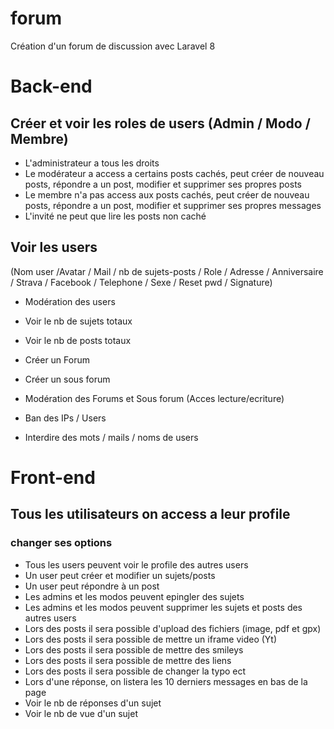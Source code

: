 # forum
Création d'un forum de discussion avec Laravel 8

# Back-end

## Créer et voir les roles de users (Admin / Modo / Membre)

 - L'administrateur a tous les droits
 - Le modérateur a access a certains posts cachés, peut créer de nouveau posts, répondre a un post, modifier et supprimer ses propres posts
 - Le membre n'a pas access aux posts cachés, peut créer de nouveau posts, répondre a un post, modifier et supprimer ses propres messages
 - L'invité ne peut que lire les posts non caché

## Voir les users 

(Nom user /Avatar / Mail / nb de sujets-posts / Role / Adresse / Anniversaire / Strava / Facebook / Telephone / Sexe / Reset  pwd / Signature)

 - Modération des users

 - Voir le nb de sujets totaux

 - Voir le nb de posts totaux

 - Créer un Forum
 - Créer un sous forum

 - Modération des Forums et Sous forum (Acces lecture/ecriture)

 - Ban des IPs / Users
 - Interdire des mots / mails / noms de users
 

# Front-end

## Tous les utilisateurs on access a leur profile
### changer ses options

 - Tous les users peuvent voir le profile des autres users
 - Un user peut créer et modifier un sujets/posts
 - Un user peut répondre à un post
 - Les admins et les modos peuvent epingler des sujets
 - Les admins et les modos peuvent supprimer les sujets et posts des autres users
 - Lors des posts il sera possible d'upload des fichiers (image, pdf et gpx)
 - Lors des posts il sera possible de mettre un iframe video (Yt)
 - Lors des posts il sera possible de mettre des smileys
 - Lors des posts il sera possible de mettre des liens
 - Lors des posts il sera possible de changer la typo ect
 - Lors d'une réponse, on listera les 10 derniers messages en bas de la page
 - Voir le nb de réponses d'un sujet
 - Voir le nb de vue d'un sujet